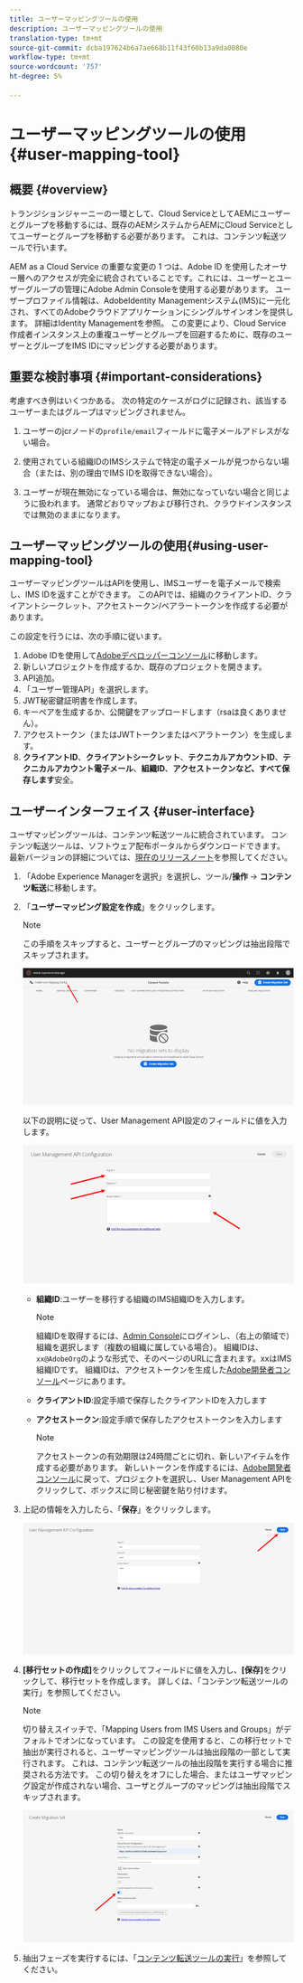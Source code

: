 ```yaml
---
title: ユーザーマッピングツールの使用
description: ユーザーマッピングツールの使用
translation-type: tm+mt
source-git-commit: dcba197624b6a7ae668b11f43f60b13a9da0080e
workflow-type: tm+mt
source-wordcount: '757'
ht-degree: 5%

---
```



# ユーザーマッピングツールの使用{#user-mapping-tool}

## 概要 {#overview}

トランジションジャーニーの一環として、Cloud ServiceとしてAEMにユーザーとグループを移動するには、既存のAEMシステムからAEMにCloud Serviceとしてユーザーとグループを移動する必要があります。 これは、コンテンツ転送ツールで行います。

AEM as a Cloud Service の重要な変更の 1 つは、Adobe ID を使用したオーサー層へのアクセスが完全に統合されていることです。これには、ユーザーとユーザーグループの管理にAdobe Admin Consoleを使用する必要があります。 ユーザープロファイル情報は、AdobeIdentity Managementシステム(IMS)に一元化され、すべてのAdobeクラウドアプリケーションにシングルサインオンを提供します。 詳細はIdentity Managementを参照。 この変更により、Cloud Service作成者インスタンス上の重複ユーザーとグループを回避するために、既存のユーザーとグループをIMS IDにマッピングする必要があります。

## 重要な検討事項 {#important-considerations}

考慮すべき例はいくつかある。 次の特定のケースがログに記録され、該当するユーザーまたはグループはマッピングされません。

1. ユーザーのjcrノードの`profile/email`フィールドに電子メールアドレスがない場合。

1. 使用されている組織IDのIMSシステムで特定の電子メールが見つからない場合（または、別の理由でIMS IDを取得できない場合）。

1. ユーザーが現在無効になっている場合は、無効になっていない場合と同じように扱われます。  通常どおりマップおよび移行され、クラウドインスタンスでは無効のままになります。

## ユーザーマッピングツールの使用{#using-user-mapping-tool}

ユーザーマッピングツールはAPIを使用し、IMSユーザーを電子メールで検索し、IMS IDを返すことができます。 このAPIでは、組織のクライアントID、クライアントシークレット、アクセストークン/ベアラートークンを作成する必要があります。

この設定を行うには、次の手順に従います。

1. Adobe IDを使用して[Adobeデベロッパーコンソール](https://console.adobe.io)に移動します。
1. 新しいプロジェクトを作成するか、既存のプロジェクトを開きます。
1. API追加。
1. 「ユーザー管理API」を選択します。
1. JWT秘密鍵証明書を作成します。
1. キーペアを生成するか、公開鍵をアップロードします（rsaは良くありません）。
1. アクセストークン（またはJWTトークンまたはベアラトークン）を生成します。
1. **クライアントID**、**クライアントシークレット**、**テクニカルアカウントID**、**テクニカルアカウント電子メール**、**組織ID**、**アクセストークンなど、すべて保存します**&#x200B;安全。

## ユーザーインターフェイス {#user-interface}

ユーザマッピングツールは、コンテンツ転送ツールに統合されています。 コンテンツ転送ツールは、ソフトウェア配布ポータルからダウンロードできます。 最新バージョンの詳細については、[現在のリリースノート](/help/release-notes/release-notes-cloud/release-notes-current.md)を参照してください。

1. 「Adobe Experience Managerを選択」を選択し、ツール/**操作** -> **コンテンツ転送**&#x200B;に移動します。
1. 「**ユーザーマッピング設定を作成**」をクリックします。

   >[!NOTE]
   >この手順をスキップすると、ユーザーとグループのマッピングは抽出段階でスキップされます。

   ![画像](/help/move-to-cloud-service/content-transfer-tool/assets-user-mapping/user-mapping-1.png)

   以下の説明に従って、User Management API設定のフィールドに値を入力します。

   ![画像](/help/move-to-cloud-service/content-transfer-tool/assets-user-mapping/user-mapping-2.png)

   * **組織ID**:ユーザーを移行する組織のIMS組織IDを入力します。

      >[!NOTE]
      >組織IDを取得するには、[Admin Console](https://adminconsole.adobe.com/)にログインし、（右上の領域で）組織を選択します（複数の組織に属している場合）。 組織IDは、`xx@AdobeOrg`のような形式で、そのページのURLに含まれます。xxはIMS組織IDです。  組織IDは、アクセストークンを生成した[Adobe開発者コンソール](https://console.adobe.io)ページにあります。

   * **クライアントID**:設定手順で保存したクライアントIDを入力します

   * **アクセストークン**:設定手順で保存したアクセストークンを入力します

      >[!NOTE]
      >アクセストークンの有効期限は24時間ごとに切れ、新しいアイテムを作成する必要があります。 新しいトークンを作成するには、[Adobe開発者コンソール](https://console.adobe.io)に戻って、プロジェクトを選択し、User Management APIをクリックして、ボックスに同じ秘密鍵を貼り付けます。

1. 上記の情報を入力したら、「**保存**」をクリックします。

   ![画像](/help/move-to-cloud-service/content-transfer-tool/assets-user-mapping/user-mapping-3.png)


1. **[移行セットの作成]**&#x200B;をクリックしてフィールドに値を入力し、**[保存]**&#x200B;をクリックして、移行セットを作成します。 詳しくは、「コンテンツ転送ツールの実行」を参照してください。

   >[!NOTE]
   >切り替えスイッチで、「Mapping Users from IMS Users and Groups」がデフォルトでオンになっています。 この設定を使用すると、この移行セットで抽出が実行されると、ユーザーマッピングツールは抽出段階の一部として実行されます。 これは、コンテンツ転送ツールの抽出段階を実行する場合に推奨される方法です。 この切り替えをオフにした場合、またはユーザマッピング設定が作成されない場合、ユーザとグループのマッピングは抽出段階でスキップされます。

   ![画像](/help/move-to-cloud-service/content-transfer-tool/assets-user-mapping/user-mapping-4.png)

1. 抽出フェーズを実行するには、「[コンテンツ転送ツールの実行](https://experienceleague.adobe.com/docs/experience-manager-cloud-service/moving/cloud-migration/content-transfer-tool/using-content-transfer-tool.html?lang=en#running-tool)」を参照してください。



